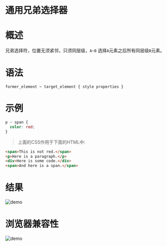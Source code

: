 # 通用兄弟选择器

# 概述

兄弟选择符，位置无须紧邻，只须同层级，`A~B` 选择`A`元素之后所有同层级`B`元素。

# 语法

```
former_element ~ target_element { style properties }
```

# 示例

```css
p ~ span {
  color: red;
}
```

> 上面的CSS作用于下面的HTML中:

```html
<span>This is not red.</span>
<p>Here is a paragraph.</p>
<div>Here is some code.</div>
<span>And here is a span.</span>
```

# 结果

<img :src="$withBase('/assets/mozillaCss/1617679081(1).jpg')" alt="demo" />

# 浏览器兼容性

<img :src="$withBase('/assets/mozillaCss/1617679124(1).jpg')" alt="demo" />